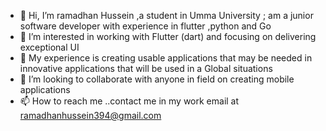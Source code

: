 - 👋 Hi, I’m ramadhan Hussein ,a student in Umma University ; am a junior software developer with experience in flutter ,python and Go 
- 👀 I’m interested in working with Flutter (dart) and focusing on delivering exceptional UI
- 🌱 My experience is creating usable applications that may be needed in innovative applications that will be used in a Global situations
- 💞️ I’m looking to collaborate with anyone in field on creating mobile applications
- 📫 How to reach me ..contact me in my work email at ramadhanhussein394@gmail.com

<!---
ramahussein47/ramahussein47 is a ✨ special ✨ repository because its `README.md` (this file) appears on your GitHub profile.
You can click the Preview link to take a look at your changes.
--->
